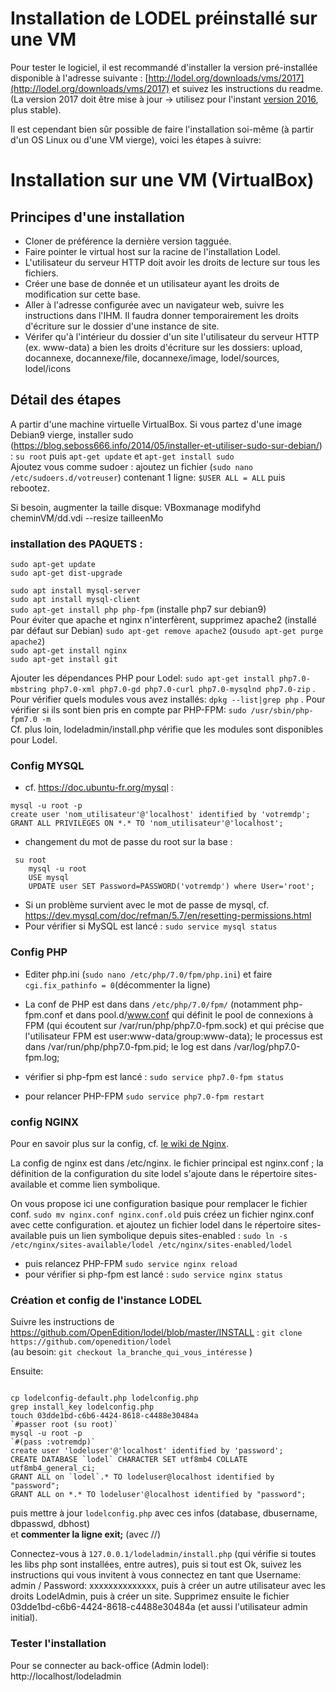 # Installation de LODEL préinstallé sur une VM  

Pour tester le logiciel, il est recommandé d'installer la version pré-installée disponible à l'adresse suivante : [http://lodel.org/downloads/vms/2017](http://lodel.org/downloads/vms/2017) et suivez les instructions du readme.
(La version 2017 doit être mise à jour -> utilisez pour l'instant [version 2016](http://lodel.org/downloads/vms/2017), plus stable).

Il est cependant bien sûr possible de faire l'installation soi-même (à partir d'un OS Linux ou d'une VM vierge),
voici les étapes à suivre:  

# Installation sur une VM (VirtualBox)   

## Principes d'une installation  
- Cloner de préférence la dernière version tagguée.
- Faire pointer le virtual host sur la racine de l'installation Lodel.
- L'utilisateur du serveur HTTP doit avoir les droits de lecture sur tous les fichiers.
- Créer une base de donnée et un utilisateur ayant les droits de modification sur cette base.
- Aller à l'adresse configurée avec un navigateur web, suivre les instructions dans l'IHM. Il faudra donner temporairement les droits d'écriture sur le dossier d'une instance de site.
- Vérifer qu'à l'intérieur du dossier d'un site l'utilisateur du serveur HTTP (ex. www-data) a bien les droits d'écriture sur les dossiers: upload, docannexe, docannexe/file, docannexe/image, lodel/sources, lodel/icons

## Détail des étapes  
A partir d'une machine virtuelle VirtualBox.
Si vous partez d'une image Debian9 vierge, installer sudo (https://blog.seboss666.info/2014/05/installer-et-utiliser-sudo-sur-debian/) :
`su root` puis `apt-get update` et `apt-get install sudo`   
Ajoutez vous comme sudoer : ajoutez un fichier (`sudo nano /etc/sudoers.d/votreuser`) contenant 1 ligne:
 `$USER ALL = ALL`
puis rebootez.  

Si besoin, augmenter la taille disque: VBoxmanage modifyhd cheminVM/dd.vdi --resize tailleenMo

### installation des PAQUETS :   

`sudo apt-get update`  
`sudo apt-get dist-upgrade`  

`sudo apt install mysql-server`  
`sudo apt install mysql-client`  
`sudo apt-get install php php-fpm`  (installe php7 sur debian9)  
Pour éviter que apache et nginx n'interfèrent, supprimez apache2 (installé par défaut sur Debian)
`sudo apt-get remove apache2`  (ou`sudo apt-get purge apache2`)    
`sudo apt-get install nginx`  
`sudo apt-get install git`  

Ajouter les dépendances PHP pour Lodel:
`sudo apt-get install php7.0-mbstring php7.0-xml php7.0-gd php7.0-curl php7.0-mysqlnd php7.0-zip` 
. Pour vérifier quels modules vous avez installés:
`dpkg --list|grep php` 
. Pour vérifier si ils sont bien pris en compte par PHP-FPM:
`sudo /usr/sbin/php-fpm7.0 -m`  
Cf. plus loin, lodeladmin/install.php vérifie que les modules sont disponibles pour Lodel.

### Config MYSQL  

- cf. https://doc.ubuntu-fr.org/mysql :
<pre><code>mysql -u root -p
create user 'nom_utilisateur'@'localhost' identified by 'votremdp';
GRANT ALL PRIVILEGES ON *.* TO 'nom_utilisateur'@'localhost';</code></pre>

- changement du mot de passe du root sur la base :
<pre><code>	su root
	mysql -u root
	USE mysql
	UPDATE user SET Password=PASSWORD('votremdp') where User='root';</code></pre>

- Si un problème survient avec le mot de passe de mysql, cf. https://dev.mysql.com/doc/refman/5.7/en/resetting-permissions.html
- Pour vérifier si MySQL est lancé :
	`sudo service mysql status` 

### Config PHP    
 
- Editer php.ini (`sudo nano /etc/php/7.0/fpm/php.ini`) et faire `cgi.fix_pathinfo = 0`(décommenter la ligne)  
- La conf de PHP est dans dans `/etc/php/7.0/fpm/` (notamment php-fpm.conf et dans pool.d/www.conf qui définit le pool de connexions à FPM (qui écoutent sur /var/run/php/php7.0-fpm.sock) et qui précise que l'utilisateur FPM est user:www-data/group:www-data); le processus est dans /var/run/php/php7.0-fpm.pid; le log est dans /var/log/php7.0-fpm.log;

- vérifier si php-fpm est lancé :
	`sudo service php7.0-fpm status`  
- pour relancer PHP-FPM
        `sudo service php7.0-fpm restart`  
	
### config NGINX   

Pour en savoir plus sur la config, cf. [le wiki de Nginx](https://www.nginx.com/resources/wiki/start/topics/examples/phpfcgi/). 

La config de nginx est dans /etc/nginx.
le fichier principal est nginx.conf ; la définition de la configuration du site lodel s'ajoute dans le répertoire sites-available et comme lien symbolique.

On vous propose ici une configuration basique pour remplacer le fichier conf.
`sudo mv nginx.conf nginx.conf.old` puis créez un fichier nginx.conf avec cette configuration.
et ajoutez un fichier lodel dans le répertoire sites-available
puis un lien symbolique depuis sites-enabled : `sudo ln -s /etc/nginx/sites-available/lodel /etc/nginx/sites-enabled/lodel`

- puis relancez PHP-FPM
        `sudo service nginx reload`   
- pour vérifier si php-fpm est lancé :
	`sudo service nginx status` 

### Création et config de l'instance LODEL  

Suivre les instructions de https://github.com/OpenEdition/lodel/blob/master/INSTALL :
`git clone https://github.com/openedition/lodel`  
(au besoin: `git checkout la_branche_qui_vous_intéresse` )

Ensuite:
<pre><code>
cp lodelconfig-default.php lodelconfig.php
grep install_key lodelconfig.php
touch 03dde1bd-c6b6-4424-8618-c4488e30484a
`#passer root (su root)`
mysql -u root -p
`#(pass :votremdp)`
create user 'lodeluser'@'localhost' identified by 'password';
CREATE DATABASE `lodel` CHARACTER SET utf8mb4 COLLATE utf8mb4_general_ci;
GRANT ALL on `lodel`.* TO lodeluser@localhost identified by "password";
GRANT ALL on *.* TO lodeluser'@localhost identified by "password";
</code></pre>  
puis mettre à jour `lodelconfig.php` avec ces infos (database, dbusername, dbpasswd, dbhost)  
et **commenter la ligne exit;** (avec //)  

Connectez-vous à `127.0.0.1/lodeladmin/install.php` (qui vérifie si toutes les libs php sont installées, entre autres),
puis si tout est Ok, suivez les instructions qui vous invitent à vous connectez en tant que Username: admin / Password: xxxxxxxxxxxxxx,
puis à créer un autre utilisateur avec les droits LodelAdmin, puis à créer un site.
Supprimez ensuite le fichier 03dde1bd-c6b6-4424-8618-c4488e30484a (et aussi l'utilisateur admin initial).  

### Tester l'installation  

Pour se connecter au back-office (Admin lodel):   
http://localhost/lodeladmin

